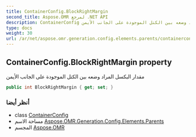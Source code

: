 ```yaml
---
title: ContainerConfig.BlockRightMargin
second_title: Aspose.OMR لمرجع .NET API
description: ContainerConfig ملكية. مقدار البكسل المراد وضعه بين الكتل الموجودة على الجانب الأيمن
type: docs
weight: 30
url: /ar/net/aspose.omr.generation.config.elements.parents/containerconfig/blockrightmargin/
---
```

## ContainerConfig.BlockRightMargin property

مقدار البكسل المراد وضعه بين الكتل الموجودة على الجانب الأيمن

```csharp
public int BlockRightMargin { get; set; }
```

### أنظر أيضا

* class [ContainerConfig](../)
* مساحة الاسم [Aspose.OMR.Generation.Config.Elements.Parents](../../containerconfig/)
* المجسم [Aspose.OMR](../../../)


